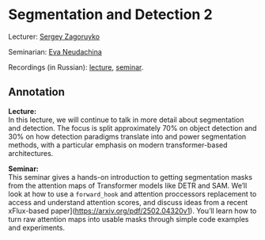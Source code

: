 # Segmentation and Detection 2

Lecturer: [Sergey Zagoruyko](https://szagoruyko.github.io/)

Seminarian: [Eva Neudachina](https://www.hse.ru/org/persons/401628708/)

Recordings (in Russian): [lecture](), [seminar]().

## Annotation

**Lecture:**  
In this lecture, we will continue to talk in more detail about segmentation and detection. The focus is split approximately 70% on object detection and 30% on how detection paradigms translate into and power segmentation methods, with a particular emphasis on modern transformer-based architectures.

**Seminar:**  
This seminar gives a hands-on introduction to getting segmentation masks from the attention maps of Transformer models like DETR and SAM. We’ll look at how to use a `forward_hook` and attention proccessors replacement to access and understand attention scores, and discuss ideas from a recent хFlux-based paper](https://arxiv.org/pdf/2502.04320v1). You’ll learn how to turn raw attention maps into usable masks through simple code examples and experiments.
